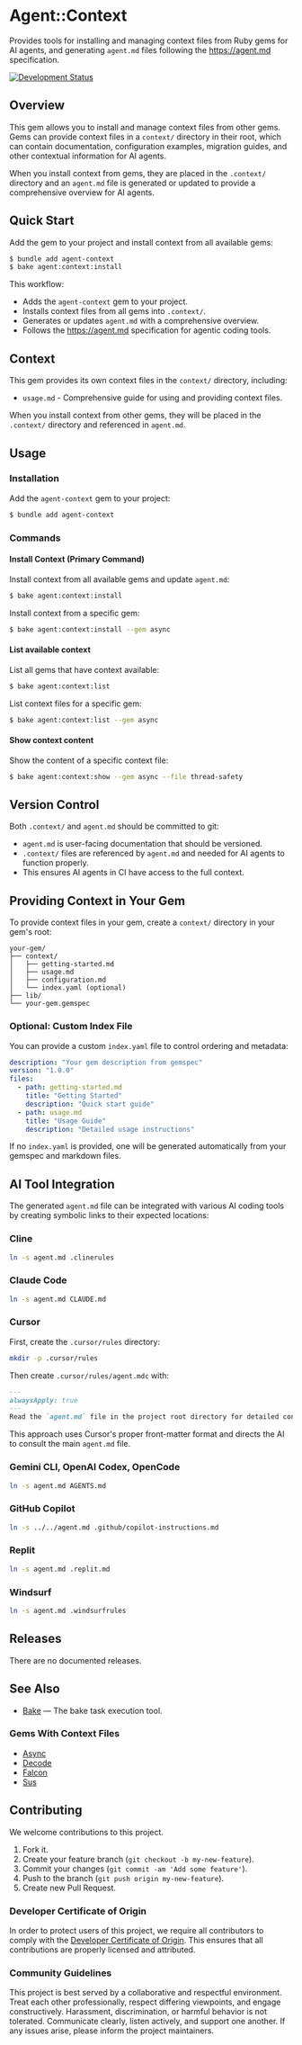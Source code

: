 # Agent::Context

Provides tools for installing and managing context files from Ruby gems for AI agents, and generating `agent.md` files following the <https://agent.md> specification.

[![Development Status](https://github.com/ioquatix/agent-context/workflows/Test/badge.svg)](https://github.com/ioquatix/agent-context/actions?workflow=Test)

## Overview

This gem allows you to install and manage context files from other gems. Gems can provide context files in a `context/` directory in their root, which can contain documentation, configuration examples, migration guides, and other contextual information for AI agents.

When you install context from gems, they are placed in the `.context/` directory and an `agent.md` file is generated or updated to provide a comprehensive overview for AI agents.

## Quick Start

Add the gem to your project and install context from all available gems:

``` bash
$ bundle add agent-context
$ bake agent:context:install
```

This workflow:

  - Adds the `agent-context` gem to your project.
  - Installs context files from all gems into `.context/`.
  - Generates or updates `agent.md` with a comprehensive overview.
  - Follows the <https://agent.md> specification for agentic coding tools.

## Context

This gem provides its own context files in the `context/` directory, including:

  - `usage.md` - Comprehensive guide for using and providing context files.

When you install context from other gems, they will be placed in the `.context/` directory and referenced in `agent.md`.

## Usage

### Installation

Add the `agent-context` gem to your project:

``` bash
$ bundle add agent-context
```

### Commands

#### Install Context (Primary Command)

Install context from all available gems and update `agent.md`:

``` bash
$ bake agent:context:install
```

Install context from a specific gem:

``` bash
$ bake agent:context:install --gem async
```

#### List available context

List all gems that have context available:

``` bash
$ bake agent:context:list
```

List context files for a specific gem:

``` bash
$ bake agent:context:list --gem async
```

#### Show context content

Show the content of a specific context file:

``` bash
$ bake agent:context:show --gem async --file thread-safety
```

## Version Control

Both `.context/` and `agent.md` should be committed to git:

  - `agent.md` is user-facing documentation that should be versioned.
  - `.context/` files are referenced by `agent.md` and needed for AI agents to function properly.
  - This ensures AI agents in CI have access to the full context.

## Providing Context in Your Gem

To provide context files in your gem, create a `context/` directory in your gem's root:

    your-gem/
    ├── context/
    │   ├── getting-started.md
    │   ├── usage.md
    │   ├── configuration.md
    │   └── index.yaml (optional)
    ├── lib/
    └── your-gem.gemspec

### Optional: Custom Index File

You can provide a custom `index.yaml` file to control ordering and metadata:

``` yaml
description: "Your gem description from gemspec"
version: "1.0.0"
files:
  - path: getting-started.md
    title: "Getting Started"
    description: "Quick start guide"
  - path: usage.md
    title: "Usage Guide"
    description: "Detailed usage instructions"
```

If no `index.yaml` is provided, one will be generated automatically from your gemspec and markdown files.

## AI Tool Integration

The generated `agent.md` file can be integrated with various AI coding tools by creating symbolic links to their expected locations:

### Cline

``` bash
ln -s agent.md .clinerules
```

### Claude Code

``` bash
ln -s agent.md CLAUDE.md
```

### Cursor

First, create the `.cursor/rules` directory:

``` bash
mkdir -p .cursor/rules
```

Then create `.cursor/rules/agent.mdc` with:

``` markdown
---
alwaysApply: true
---
Read the `agent.md` file in the project root directory for detailed context relating to this project and external dependencies.
```

This approach uses Cursor's proper front-matter format and directs the AI to consult the main `agent.md` file.

### Gemini CLI, OpenAI Codex, OpenCode

``` bash
ln -s agent.md AGENTS.md
```

### GitHub Copilot

``` bash
ln -s ../../agent.md .github/copilot-instructions.md
```

### Replit

``` bash
ln -s agent.md .replit.md
```

### Windsurf

``` bash
ln -s agent.md .windsurfrules
```

## Releases

There are no documented releases.

## See Also

  - [Bake](https://github.com/ioquatix/bake) — The bake task execution tool.

### Gems With Context Files

  - [Async](https://github.com/socketry/async)
  - [Decode](https://github.com/ioquatix/decode)
  - [Falcon](https:///github.com/socketry/falcon)
  - [Sus](https://github.com/socketry/sus)

## Contributing

We welcome contributions to this project.

1.  Fork it.
2.  Create your feature branch (`git checkout -b my-new-feature`).
3.  Commit your changes (`git commit -am 'Add some feature'`).
4.  Push to the branch (`git push origin my-new-feature`).
5.  Create new Pull Request.

### Developer Certificate of Origin

In order to protect users of this project, we require all contributors to comply with the [Developer Certificate of Origin](https://developercertificate.org/). This ensures that all contributions are properly licensed and attributed.

### Community Guidelines

This project is best served by a collaborative and respectful environment. Treat each other professionally, respect differing viewpoints, and engage constructively. Harassment, discrimination, or harmful behavior is not tolerated. Communicate clearly, listen actively, and support one another. If any issues arise, please inform the project maintainers.
